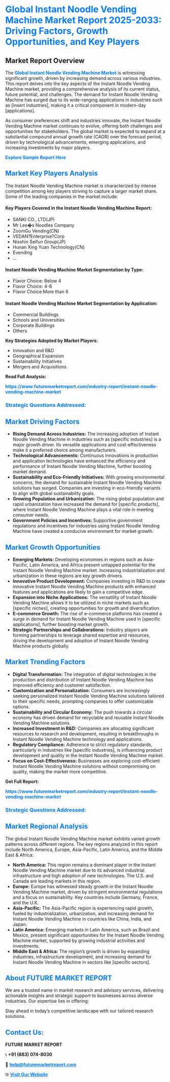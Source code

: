 <h1 style="color: #007BFF;">Global Instant Noodle Vending Machine Market Report 2025-2033: Driving Factors, Growth Opportunities, and Key Players</h1>

<section id="overview">
<h2>Market Report Overview</h2>
<p>The <a href="https://www.futuremarketreport.com/industry-report/instant-noodle-vending-machine-market" style="color: #007BFF; text-decoration: none;"><strong>Global Instant Noodle Vending Machine Market</strong></a> is witnessing significant growth, driven by increasing demand across various industries. This report delves into the key aspects of the Instant Noodle Vending Machine market, providing a comprehensive analysis of its current status, future potential, and challenges. The demand for Instant Noodle Vending Machine has surged due to its wide-ranging applications in industries such as [insert industries], making it a critical component in modern-day [applications].</p>
<p>As consumer preferences shift and industries innovate, the Instant Noodle Vending Machine market continues to evolve, offering both challenges and opportunities for stakeholders. The global market is expected to expand at a substantial compound annual growth rate (CAGR) over the forecast period, driven by technological advancements, emerging applications, and increasing investments by major players.</p>
</section>

<section id="overview">
<p><a href="https://www.futuremarketreport.com/request-sample/reportId=102891" style="color: #007BFF; text-decoration: none;"><strong>Explore Sample Report Here</strong></a></p>
</section>

<section id="key-players">
<h2 style="color: #007BFF;">Market Key Players Analysis</h2>
<p>The Instant Noodle Vending Machine market is characterized by intense competition among key players striving to capture a larger market share. Some of the leading companies in the market include:</p>
<h4>Key Players Covered in the Instant Noodle Vending Machine Report:</h4>
<ul><li>SANKI CO., LTD(JP)</li><li>Mr Lee�s Noodles Company</li><li>ZoomGu Vending(CN)</li><li>VEDAN?Enterprise?Corp</li><li>Nisshin Seifun Group(JP)</li><li>Hunan Xing Yuan Technology(CN)</li><li>Evending</li><li>...</li></ul>
<h4>Instant Noodle Vending Machine Market Segmentation by Type:</h4>
<ul><li>Flavor Choice: Below 4</li><li>Flavor Choice: 4-6</li><li>Flavor Choice:More than 6</li></ul>

<h4>Instant Noodle Vending Machine Market Segmentation by Application:</h4>
<ul><li>Commercial Buildings</li><li>Schools and Universities</li><li>Corporate Buildings</li><li>Others</li></ul>
<p><strong>Key Strategies Adopted by Market Players:</strong></p>
<ul>
<li>Innovation and R&D</li>
<li>Geographical Expansion</li>
<li>Sustainability Initiatives</li>
<li>Mergers and Acquisitions</li>
</ul>
</section>

<section>
<p><strong>Read Full Analysis: </strong></p><a href="https://www.futuremarketreport.com/industry-report/instant-noodle-vending-machine-market" style="color: #007BFF; text-decoration: none;"><strong>https://www.futuremarketreport.com/industry-report/instant-noodle-vending-machine-market</strong></a>
<h3 style="color: #007BFF;">Strategic Questions Addressed:</h3>
</section>

<section id="driving-factors">
<h2 style="color: #007BFF;">Market Driving Factors</h2>
<ul>
<li><strong>Rising Demand Across Industries:</strong> The increasing adoption of Instant Noodle Vending Machine in industries such as [specific industries] is a major growth driver. Its versatile applications and cost-effectiveness make it a preferred choice among manufacturers.</li>
<li><strong>Technological Advancements:</strong> Continuous innovations in production and application technologies have enhanced the efficiency and performance of Instant Noodle Vending Machine, further boosting market demand.</li>
<li><strong>Sustainability and Eco-Friendly Initiatives:</strong> With growing environmental concerns, the demand for sustainable Instant Noodle Vending Machine solutions has surged. Companies are investing in eco-friendly variants to align with global sustainability goals.</li>
<li><strong>Growing Population and Urbanization:</strong> The rising global population and rapid urbanization have increased the demand for [specific products], where Instant Noodle Vending Machine plays a vital role in meeting consumer needs.</li>
<li><strong>Government Policies and Incentives:</strong> Supportive government regulations and incentives for industries using Instant Noodle Vending Machine have created a conducive environment for market growth.</li>
</ul>
</section>

<section id="growth-opportunities">
<h2 style="color: #007BFF;">Market Growth Opportunities</h2>
<ul>
<li><strong>Emerging Markets:</strong> Developing economies in regions such as Asia-Pacific, Latin America, and Africa present untapped potential for the Instant Noodle Vending Machine market. Increasing industrialization and urbanization in these regions are key growth drivers.</li>
<li><strong>Innovative Product Development:</strong> Companies investing in R&D to create innovative Instant Noodle Vending Machine products with enhanced features and applications are likely to gain a competitive edge.</li>
<li><strong>Expansion into Niche Applications:</strong> The versatility of Instant Noodle Vending Machine allows it to be utilized in niche markets such as [specific niches], creating opportunities for growth and diversification.</li>
<li><strong>E-commerce Growth:</strong> The rise of e-commerce platforms has created a surge in demand for Instant Noodle Vending Machine used in [specific applications], further boosting market growth.</li>
<li><strong>Strategic Partnerships and Collaborations:</strong> Industry players are forming partnerships to leverage shared expertise and resources, driving the development and adoption of Instant Noodle Vending Machine products globally.</li>
</ul>
</section>

<section id="trending-factors">
<h2 style="color: #007BFF;">Market Trending Factors</h2>
<ul>
<li><strong>Digital Transformation:</strong> The integration of digital technologies in the production and distribution of Instant Noodle Vending Machine has improved efficiency and customer satisfaction.</li>
<li><strong>Customization and Personalization:</strong> Consumers are increasingly seeking personalized Instant Noodle Vending Machine solutions tailored to their specific needs, prompting companies to offer customizable options.</li>
<li><strong>Sustainability and Circular Economy:</strong> The push towards a circular economy has driven demand for recyclable and reusable Instant Noodle Vending Machine solutions.</li>
<li><strong>Increased Investment in R&D:</strong> Companies are allocating significant resources to research and development, resulting in breakthroughs in Instant Noodle Vending Machine technology and applications.</li>
<li><strong>Regulatory Compliance:</strong> Adherence to strict regulatory standards, particularly in industries like [specific industries], is influencing product development and quality in the Instant Noodle Vending Machine market.</li>
<li><strong>Focus on Cost-Effectiveness:</strong> Businesses are exploring cost-efficient Instant Noodle Vending Machine solutions without compromising on quality, making the market more competitive.</li>
</ul>
</section>

<section>
<p><strong>Get Full Report: </strong></p><a href="https://www.futuremarketreport.com/industry-report/instant-noodle-vending-machine-market" style="color: #007BFF; text-decoration: none;"><strong>https://www.futuremarketreport.com/industry-report/instant-noodle-vending-machine-market</strong></a>
<h3 style="color: #007BFF;">Strategic Questions Addressed:</h3>
</section>


<section id="regional-analysis">
<h2 style="color: #007BFF;">Market Regional Analysis</h2>
<p>The global Instant Noodle Vending Machine market exhibits varied growth patterns across different regions. The key regions analyzed in this report include North America, Europe, Asia-Pacific, Latin America, and the Middle East & Africa:</p>
<ul>
<li><strong>North America:</strong> This region remains a dominant player in the Instant Noodle Vending Machine market due to its advanced industrial infrastructure and high adoption of new technologies. The U.S. and Canada are leading markets in this region.</li>
<li><strong>Europe:</strong> Europe has witnessed steady growth in the Instant Noodle Vending Machine market, driven by stringent environmental regulations and a focus on sustainability. Key countries include Germany, France, and the U.K.</li>
<li><strong>Asia-Pacific:</strong> The Asia-Pacific region is experiencing rapid growth, fueled by industrialization, urbanization, and increasing demand for Instant Noodle Vending Machine in countries like China, India, and Japan.</li>
<li><strong>Latin America:</strong> Emerging markets in Latin America, such as Brazil and Mexico, present significant opportunities for the Instant Noodle Vending Machine market, supported by growing industrial activities and investments.</li>
<li><strong>Middle East & Africa:</strong> The region’s growth is driven by expanding industries, infrastructure development, and increasing demand for Instant Noodle Vending Machine in sectors like [specific sectors].</li>
</ul>
</section>

<footer>
<h2 style="color: #007BFF;">About FUTURE MARKET REPORT</h2>
<p>We are a trusted name in market research and advisory services, delivering actionable insights and strategic support to businesses across diverse industries. Our expertise lies in offering:</p>

<p>Stay ahead in today’s competitive landscape with our tailored research solutions.</p>

<h2 style="color: #007BFF;">Contact Us:</h2>
<p><strong>FUTURE MARKET REPORT</strong></p>
<p>📞 <strong>+91 (883) 074-8030</strong></p>
<p>📧 <strong><a href="mailto:help@futuremarketreport.com" style="color: #007BFF;">help@futuremarketreport.com</a></strong></p>
<p>🌐 <strong><a href="https://www.futuremarketreport.com/" style="color: #007BFF;">Visit Our Website</a></strong></p>
</footer>